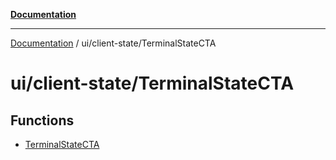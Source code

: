 [**Documentation**](../../../index.md)

***

[Documentation](../../../index.md) / ui/client-state/TerminalStateCTA

# ui/client-state/TerminalStateCTA

## Functions

- [TerminalStateCTA](functions/TerminalStateCTA.md)
